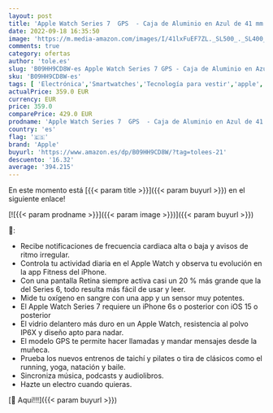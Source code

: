 ```yaml
---
layout: post
title: 'Apple Watch Series 7  GPS  - Caja de Aluminio en Azul de 41 mm - Correa Deportiva en Color Abismo - Talla única'
date: 2022-09-18 16:35:50
image: 'https://m.media-amazon.com/images/I/41lxFuEF7ZL._SL500_._SL400_.jpg'
comments: true
category: ofertas
author: 'tole.es'
slug: 'B09HH9CD8W-es Apple Watch Series 7 GPS - Caja de Aluminio en Azul de 41...'
sku: 'B09HH9CD8W-es'
tags: [ 'Electrónica','Smartwatches','Tecnología para vestir','apple','🇪🇸', ]
actualPrice: 359.0 EUR
currency: EUR
price: 359.0
comparePrice: 429.0 EUR
prodname: 'Apple Watch Series 7  GPS  - Caja de Aluminio en Azul de 41 mm - Correa Deportiva en Color Abismo - Talla única'
country: 'es'
flag: '🇪🇸'
brand: 'Apple'
buyurl: 'https://www.amazon.es/dp/B09HH9CD8W/?tag=tolees-21'
descuento: '16.32'
average: '394.215'
---
```


En este momento está [{{< param title >}}]({{< param buyurl >}}) en el siguiente enlace!

[![{{< param prodname >}}]({{< param image >}})]({{< param buyurl >}})

🔎:

- Recibe notificaciones de frecuencia cardiaca alta o baja y avisos de ritmo irregular.
- Controla tu actividad diaria en el Apple Watch y observa tu evolución en la app Fitness del iPhone.
- Con una pantalla Retina siempre activa casi un 20 % más grande que la del Series 6, todo resulta más fácil de usar y leer.
- Mide tu oxígeno en sangre con una app y un sensor muy potentes.
- El Apple Watch Series 7 requiere un iPhone 6s o posterior con iOS 15 o posterior
- El vidrio delantero más duro en un Apple Watch, resistencia al polvo IP6X y diseño apto para nadar.
- El modelo GPS te permite hacer llamadas y mandar mensajes desde la muñeca.
- Prueba los nuevos entrenos de taichí y pilates o tira de clásicos como el running, yoga, natación y baile.
- Sincroniza música, podcasts y audiolibros.
- Hazte un electro cuando quieras.

[🛒 Aquí!!!]({{< param buyurl >}})
